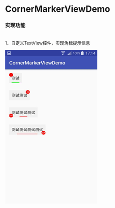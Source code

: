 # CornerMarkerViewDemo

### 实现功能<br><br>
1、自定义TextView控件，实现角标提示信息

<img src="https://github.com/881205wzs/CornerMarkerViewDemo/raw/master/default.jpg" height="500" width="300"/>

